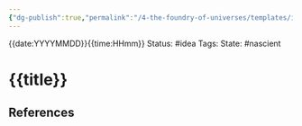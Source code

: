 ```yaml
---
{"dg-publish":true,"permalink":"/4-the-foundry-of-universes/templates/idea/","created":"2024-08-31T23:47:17.566-04:00","updated":"2024-05-23T22:23:56.966-04:00"}
---
```


{{date:YYYYMMDD}}{{time:HHmm}}
Status: #idea
Tags: 
State: #nascient
# {{title}}



## References

